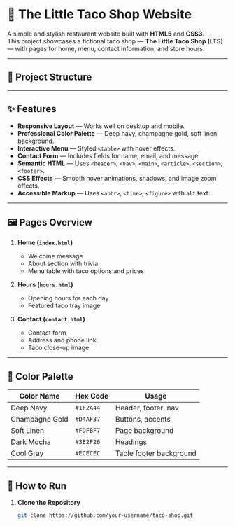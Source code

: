 # 🌮 The Little Taco Shop Website

A simple and stylish restaurant website built with **HTML5** and **CSS3**.  
This project showcases a fictional taco shop — **The Little Taco Shop (LTS)** — with pages for home, menu, contact information, and store hours.

---

## 📂 Project Structure


---

## ✨ Features

- **Responsive Layout** — Works well on desktop and mobile.
- **Professional Color Palette** — Deep navy, champagne gold, soft linen background.
- **Interactive Menu** — Styled `<table>` with hover effects.
- **Contact Form** — Includes fields for name, email, and message.
- **Semantic HTML** — Uses `<header>`, `<nav>`, `<main>`, `<article>`, `<section>`, `<footer>`.
- **CSS Effects** — Smooth hover animations, shadows, and image zoom effects.
- **Accessible Markup** — Uses `<abbr>`, `<time>`, `<figure>` with `alt` text.

---

## 🖼 Pages Overview

1. **Home (`index.html`)**
   - Welcome message
   - About section with trivia
   - Menu table with taco options and prices

2. **Hours (`hours.html`)**
   - Opening hours for each day
   - Featured taco tray image

3. **Contact (`contact.html`)**
   - Contact form
   - Address and phone link
   - Taco close-up image

---

## 🎨 Color Palette

| Color Name       | Hex Code  | Usage |
|------------------|-----------|-------|
| Deep Navy        | `#1F2A44` | Header, footer, nav |
| Champagne Gold   | `#D4AF37` | Buttons, accents |
| Soft Linen       | `#FDFBF7` | Page background |
| Dark Mocha       | `#3E2F26` | Headings |
| Cool Gray        | `#ECECEC` | Table footer background |

---

## 🚀 How to Run

1. **Clone the Repository**
   ```bash
   git clone https://github.com/your-username/taco-shop.git
